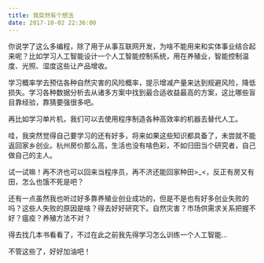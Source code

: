 ```yaml
---
title: 我突然有个想法
date: 2017-10-02 22:36:00
---
```


你说学了这么多编程，除了用于从事互联网开发，为啥不能用来和实体事业结合起来呢？比如学习人工智能设计一个人工智能控制系统，用在养殖业，智能控制温度、光照、湿度这些让产品增收。

学习概率学去预估各种自然灾害的风险概率，提示增减产量来达到规避风险，降低损失。学习各种数据分析去从诸多方案中找到最合适收益最高的方案，这比哪些盲目靠经验，靠猜要强很多吧。

再比如学习单片机，我们可以去使用程序制造各种高效率的机器去替代人工。

哇，我突然觉得自己要学习的还有好多，将来如果这些知识都具备了，未尝就不能返回家乡创业。杭州房价那么高，生活也没有啥色彩，不如归田当个研究者，自己做自己的主人。

试一试嘛！再不济也可以回来当程序员，再不济还能回家种田>\_<，反正有房又有田，怎么也饿不死是吧？

还有一点虽然我也听过好多靠养殖业创业成功的，但是不是也有好多创业失败的吗？这些人失败的原因是啥？得去好好研究下。自然灾害？市场供需求关系把握不好？瘟疫？养殖方法不对？

得去找几本书看看了，不过在此之前我先得学习怎么训练一个人工智能...

不管这些了，好好加油吧！

